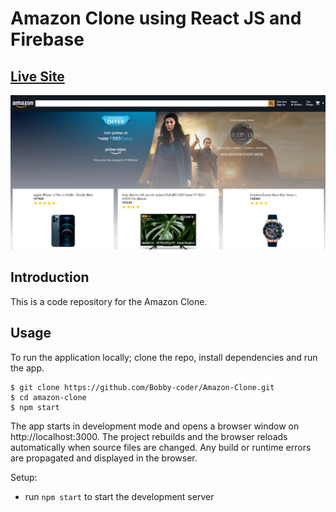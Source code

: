 
# Amazon Clone using React JS and Firebase

## [Live Site](https://clone-ff7af.web.app)

![Live-Site-Screenshot](public/Live-Site-Screenshot.png)

## Introduction

This is a code repository for the Amazon Clone.

## Usage

To run the application locally; clone the repo, install dependencies and run the app.

```
$ git clone https://github.com/Bobby-coder/Amazon-Clone.git
$ cd amazon-clone
$ npm start
```

The app starts in development mode and opens a browser window on http://localhost:3000. The project rebuilds and the browser reloads automatically when source files are changed. Any build or runtime errors are propagated and displayed in the browser.

Setup:

- run `npm start` to start the development server
